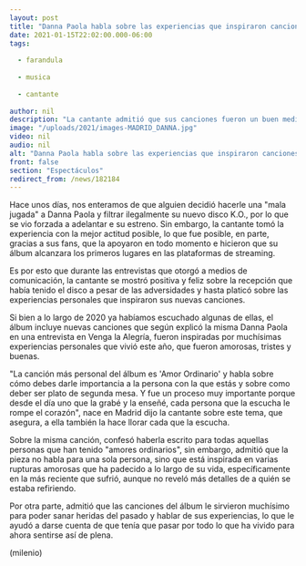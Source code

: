 ```yaml
---
layout: post
title: "Danna Paola habla sobre las experiencias que inspiraron canciones de su nuevo álbum"
date: 2021-01-15T22:02:00.000-06:00
tags:
  
  - farandula
  
  - musica
  
  - cantante
  
author: nil
description: "La cantante admitió que sus canciones fueron un buen medio para hablar de su corazón roto y sanar heridas del pasado. "
image: "/uploads/2021/images-MADRID_DANNA.jpg"
video: nil
audio: nil
alt: "Danna Paola habla sobre las experiencias que inspiraron canciones de su nuevo álbum"
front: false
section: "Espectáculos"
redirect_from: /news/182184
---
```


Hace unos días, nos enteramos de que alguien decidió hacerle una "mala jugada" a Danna Paola y filtrar ilegalmente su nuevo disco K.O., por lo que se vio forzada a adelantar e su estreno. Sin embargo, la cantante tomó la experiencia con la mejor actitud posible, lo que fue posible, en parte, gracias a sus fans, que la apoyaron en todo momento e hicieron que su álbum alcanzara los primeros lugares en las plataformas de streaming. 

Es por esto que durante las entrevistas que otorgó a medios de comunicación, la cantante se mostró positiva y feliz sobre la recepción que había tenido el disco a pesar de las adversidades y hasta platicó sobre las experiencias personales que inspiraron sus nuevas canciones.  

Si bien a lo largo de 2020 ya habíamos escuchado algunas de ellas, el álbum incluye nuevas canciones que según explicó la misma Danna Paola en una entrevista en Venga la Alegría,  fueron inspiradas por muchísimas experiencias personales que vivió este año, que fueron amorosas, tristes y buenas.  

"La canción más personal del álbum es 'Amor Ordinario' y habla sobre cómo debes darle importancia a la persona con la que estás y sobre como deber ser plato de segunda mesa. Y fue un proceso muy importante porque desde el día uno que la grabé y la enseñé, cada persona que la escucha le rompe el corazón", nace en Madrid dijo la cantante sobre este tema, que asegura, a ella también la hace llorar cada que la escucha.  

Sobre la misma canción, confesó haberla escrito para todas aquellas personas que han tenido "amores ordinarios", sin embargo, admitió que la pieza no habla para una sola persona, sino que está inspirada en varias rupturas amorosas que ha padecido a lo largo de su vida, específicamente en la más reciente que sufrió, aunque no reveló más detalles de a quién se estaba refiriendo.  

Por otra parte, admitió que las canciones del álbum le sirvieron muchísimo para poder sanar heridas del pasado y hablar de sus experiencias, lo que le ayudó a darse cuenta de que tenía que pasar por todo lo que ha vivido para ahora sentirse así de plena.  

(milenio)